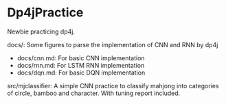 # Dp4jPractice
Newbie practicing dp4j.

docs/: Some figures to parse the implementation of CNN and RNN by dp4j
* docs/cnn.md: For basic CNN implementation
* docs/rnn.md: For LSTM RNN implementation
* docs/dqn.md: For basic DQN implementation

src/mjclassifier: A simple CNN practice to classify mahjong into categories of circle, bamboo and character. With tuning report included.
